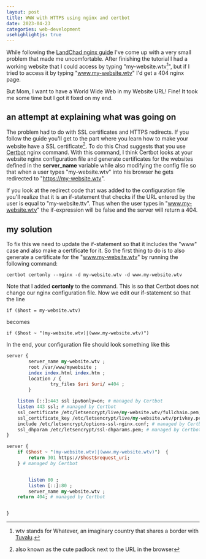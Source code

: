 ```yaml
---
layout: post
title: WWW with HTTPS using nginx and certbot
date: 2023-04-23
categories: web-development
usehighlightjs: true
---
```


While following the [LandChad nginx guide](https://landchad.net/basic/nginx/) I've come up with a very small problem that made me uncomfortable.
After finishing the tutorial I had a working website that I could access by typing "my-website.wtv[^1]", but if I tried to access it by typing "www.my-website.wtv" I'd get a 404 nginx page.

But Mom, I want to have a World Wide Web in my Website URL!
Fine! It took me some time but I got it fixed on my end.

## an attempt at explaining what was going on

The problem had to do with SSL certificates and HTTPS redirects. If you follow the guide you'll get to the part where you learn how to make your website have a SSL certificate[^2]. To do this Chad suggests that you use [Certbot](https://certbot.eff.org/) nginx command. With this command, I think Certbot looks at your website nginx configuration file and generate certificates for the websites defined in the **server_name** variable while also modifying the config file so that when a user types "my-website.wtv" into his browser he gets redirected to "https://my-website.wtv".

If you look at the redirect code that was added to the configuration file you'll realize that it is an if-statement that checks if the URL entered by the user is equal to "my-website.ttv". Thus when the user types in "www.my-website.wtv" the if-expression will be false and the server will return a 404.

## my solution

To fix this we need to update the if-statement so that it includes the "www" case and also make a certificate for it. So the first thing to do is to also generate a certificate for the "www.my-website.wtv" by running the following command:

    certbot certonly --nginx -d my-website.wtv -d www.my-website.wtv

Note that I added **certonly** to the command. This is so that Certbot does not change our nginx configuration file. Now we edit our if-statement so that the line

    if ($host = my-website.wtv)

becomes

    if ($host ~ "(my-website.wtv)|(www.my-website.wtv)")

In the end, your configuration file should look something like this
```perl
server {
        server_name my-website.wtv ;
        root /var/www/mywebsite ;
        index index.html index.htm ;
        location / {
                try_files $uri $uri/ =404 ;
        }

    listen [::]:443 ssl ipv6only=on; # managed by Certbot
    listen 443 ssl; # managed by Certbot
    ssl_certificate /etc/letsencrypt/live/my-website.wtv/fullchain.pem; # managed by Certbot
    ssl_certificate_key /etc/letsencrypt/live/my-website.wtv/privkey.pem; # managed by Certbot
    include /etc/letsencrypt/options-ssl-nginx.conf; # managed by Certbot
    ssl_dhparam /etc/letsencrypt/ssl-dhparams.pem; # managed by Certbot
}

server {
    if ($host ~ "(my-website.wtv)|(www.my-website.wtv)")  {
        return 301 https://$host$request_uri;
    } # managed by Certbot


        listen 80 ;
        listen [::]:80 ;
        server_name my-website.wtv ;
    return 404; # managed by Certbot


}
```
[^1]: wtv stands for Whatever, an imaginary country that shares a border with [Tuvalu](https://en.wikipedia.org/wiki/Tuvalu).
[^2]: also known as the cute padlock next to the URL in the browser